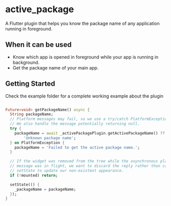 # active_package

A Flutter plugin that helps you know the package name of any application running in foreground.

## When it can be used

- Know which app is opened in foreground while your app is running in background.
- Get the package name of your main app.

## Getting Started

Check the example folder for a complete working example about the plugin

```dart

Future<void> getPackageName() async {
  String packageName;
  // Platform messages may fail, so we use a try/catch PlatformException.
  // We also handle the message potentially returning null.
  try {
    packageName = await _activePackagePlugin.getActivePackageName() ??
        'Unknown package name';
  } on PlatformException {
    packageName = 'Failed to get the active package name.';
  }

  // If the widget was removed from the tree while the asynchronous platform
  // message was in flight, we want to discard the reply rather than calling
  // setState to update our non-existent appearance.
  if (!mounted) return;

  setState(() {
    _packageName = packageName;
  });
}

```
